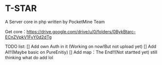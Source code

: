 # T-STAR
A Server core in php written by PocketMine Team

Get core：https://drive.google.com/drive/u/0/folders/0BykBtarc-ECnZVpkV1FvY0d2dTg

TODO list:
[] Add own Auth in it (Working on now!But not upload yet)
[] Add AI!!(Maybe basic on PureEnitiy)
[] Add map：The End!!(Not startted yet)
still thinking what do add lol
